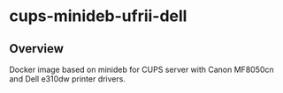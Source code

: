 # cups-minideb-ufrii-dell

## Overview
Docker image based on minideb for CUPS server with Canon MF8050cn and Dell e310dw printer drivers.
